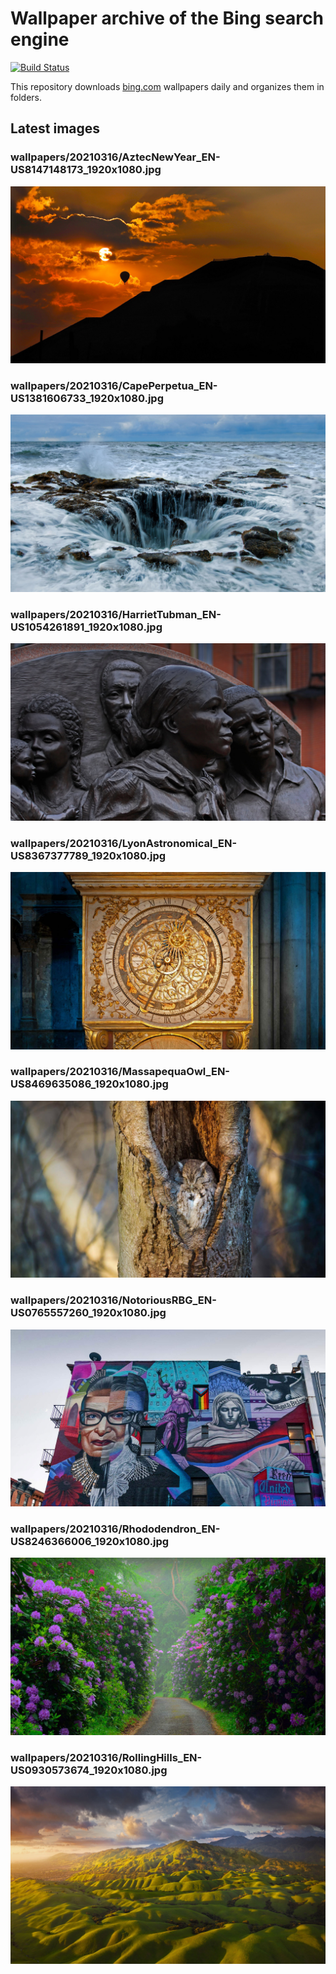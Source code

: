 # Wallpaper archive of the Bing search engine

[![Build Status](https://travis-ci.org/kijart/bing-daily-images-dl.svg?branch=wallpapers)](https://travis-ci.org/kijart/bing-daily-images-dl)

This repository downloads [bing.com](https://www.bing.com) wallpapers daily and organizes them in folders.

## Latest images

<!-- Wallpapers -->

### wallpapers/20210316/AztecNewYear_EN-US8147148173_1920x1080.jpg

![wallpapers/20210316/AztecNewYear_EN-US8147148173_1920x1080.jpg](wallpapers/20210316/AztecNewYear_EN-US8147148173_1920x1080.jpg)

### wallpapers/20210316/CapePerpetua_EN-US1381606733_1920x1080.jpg

![wallpapers/20210316/CapePerpetua_EN-US1381606733_1920x1080.jpg](wallpapers/20210316/CapePerpetua_EN-US1381606733_1920x1080.jpg)

### wallpapers/20210316/HarrietTubman_EN-US1054261891_1920x1080.jpg

![wallpapers/20210316/HarrietTubman_EN-US1054261891_1920x1080.jpg](wallpapers/20210316/HarrietTubman_EN-US1054261891_1920x1080.jpg)

### wallpapers/20210316/LyonAstronomical_EN-US8367377789_1920x1080.jpg

![wallpapers/20210316/LyonAstronomical_EN-US8367377789_1920x1080.jpg](wallpapers/20210316/LyonAstronomical_EN-US8367377789_1920x1080.jpg)

### wallpapers/20210316/MassapequaOwl_EN-US8469635086_1920x1080.jpg

![wallpapers/20210316/MassapequaOwl_EN-US8469635086_1920x1080.jpg](wallpapers/20210316/MassapequaOwl_EN-US8469635086_1920x1080.jpg)

### wallpapers/20210316/NotoriousRBG_EN-US0765557260_1920x1080.jpg

![wallpapers/20210316/NotoriousRBG_EN-US0765557260_1920x1080.jpg](wallpapers/20210316/NotoriousRBG_EN-US0765557260_1920x1080.jpg)

### wallpapers/20210316/Rhododendron_EN-US8246366006_1920x1080.jpg

![wallpapers/20210316/Rhododendron_EN-US8246366006_1920x1080.jpg](wallpapers/20210316/Rhododendron_EN-US8246366006_1920x1080.jpg)

### wallpapers/20210316/RollingHills_EN-US0930573674_1920x1080.jpg

![wallpapers/20210316/RollingHills_EN-US0930573674_1920x1080.jpg](wallpapers/20210316/RollingHills_EN-US0930573674_1920x1080.jpg)

